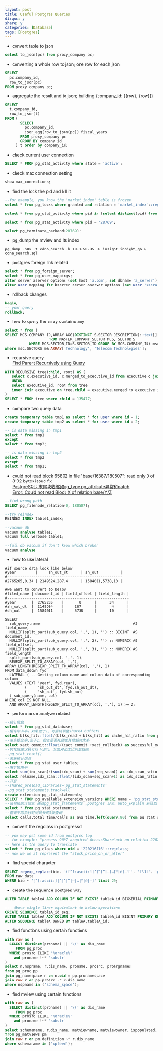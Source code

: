```yaml
---
layout: post
title: Useful Postgres Queries
disqus: y
share: y
categories: [Database]
tags: [Postgres]
---
```


* convert table to json  
```sql
select to_json(pc) from proxy_company pc;
```

* converting a whole row to json; one row for each json  
```sql
SELECT
  pc.company_id,
  row_to_json(pc)
FROM proxy_company pc;
```

* aggregate the result and to json; building {company_id: [{row}, {row}]}  
```sql
SELECT
  t.company_id,
  row_to_json(t)
FROM (
       SELECT
         pc.company_id,
         json_agg(row_to_json(pc)) fiscal_years
       FROM proxy_company pc
       GROUP BY company_id
     ) t order by company_id;
```

* check current user connection  
```sql
SELECT * FROM pg_stat_activity where state = 'active';
```

* check max connection setting  
```sql
show max_connections;
```

* find the lock the pid and kill it  
```sql
--for example, you know the 'market_index' table is frozen
select * from pg_locks where granted and relation = 'market_index'::regclass;

select * from pg_stat_activity where pid in (select distinct(pid) from pg_locks);

select * from pg_stat_activity where pid = '28769';

select pg_terminate_backend(28769);
```

*  pg_dump the mview and its index  
```shell
pg_dump -sOx -t cdna_search -h 10.1.50.35 -U insight insight_qa > cdna_search.sql
```

*  postgres foreign link related  
```sql
select * from pg_foreign_server;
select * from pg_user_mappings;
alter server aserver options (set host 'a.com', set dbname 'a_server');
alter user mapping for bserver server aserver options (set user 'usera', set password 'xxx');
```

*  rollback changes  
```sql
begin;
-- your query
rollback;
```

* how to query the array contains any  
```sql
select * from (
SELECT MCS.COMPANY_ID,ARRAY_AGG(DISTINCT S.SECTOR_DESCRIPTION)::text[] SECTORS
                    FROM MASTER_COMPANY_SECTOR MCS, SECTOR S
           WHERE MCS.SECTOR_ID=S.SECTOR_ID GROUP BY MCS.COMPANY_ID) msc
where msc.SECTORS && ARRAY['Technology', 'Telecom Technologies'];
```

*  recursive query  
[Find Parent Recursively using Query](https://stackoverflow.com/questions/3699395/find-parent-recursively-using-query)  
```sql
WITH RECURSIVE tree(child, root) AS (
   select c.executive_id, c.merged_to_executive_id from executive c join executive p on c.merged_to_executive_id = p.executive_id WHERE p.merged_to_executive_id IS NULL
   UNION
   select executive_id, root from tree
   inner join executive on tree.child = executive.merged_to_executive_id
)
SELECT * FROM tree where child = 135477;
```

*  compare two query data  
```sql
create temporary table tmp1 as select * for user where id = 1;
create temporary table tmp2 as select * for user where id = 2;

-- is data missing in tmp1
select * from tmp1
except
select * from tmp2;

-- is data missing in tmp2
select * from tmp2
except
select * from tmp1;
```

* could not read block 65802 in file "base/16387/180507": read only 0 of 8192 bytes issue fix  
[PostgreSQL: 末尾块收缩如pg_type pg_attribute异常和patch](https://yq.aliyun.com/articles/72687)  
[Error: Could not read Block X of relation base/Y/Z](https://dba.stackexchange.com/questions/44508/error-could-not-read-block-x-of-relation-base-y-z)  

```sql
--find wrong path
SELECT pg_filenode_relation(0, 180507);

--try reindex
REINDEX INDEX table1_index;

--vacuum db
vacuum analyze table1;
vacuum full verbose table1;  

--full db vaccum if don't know which broken
vacuum analyze
```

* how to use lateral  
```
#if source data look like below
#year         |     sh_out_dt      | sh_out          |
#-----------------------------------------------------
#2765265,0,34 | 2149524,287,4      | 1584011,5738,10 |

#we want to convert to below
#filed_name | document_id | field_offset | field_length |
#--------------------------------------------------------
#year       |  2765265    |       0      |      34      |
#sh_out_dt  |  2149524    |     287      |       4      |
#sh_out     |  1584011    |     5738     |      10      |

SELECT
  sub_query.name                                           AS field_name,
  NULLIF(split_part(sub_query.col, ',', 1), '') :: BIGINT  AS document_id,
  NULLIF(split_part(sub_query.col, ',', 2), '') :: NUMERIC AS field_offset,
  NULLIF(split_part(sub_query.col, ',', 3), '') :: NUMERIC AS field_length
  split_part(sub_query.col, ',', 1),
  REGEXP_SPLIT_TO_ARRAY(col, ','),
ARRAY_LENGTH(REGEXP_SPLIT_TO_ARRAY(col, ','), 1)
FROM data_ddown fyd
  LATERAL ( -- Getting column name and column data of corresponding column
  VALUES (TEXT 'year', fyd.year),
         (     'sh_out_dt', fyd.sh_out_dt),
         (     'sh_out', fyd.sh_out)
  ) sub_query(name, col)
WHERE col IS NOT NULL
  AND ARRAY_LENGTH(REGEXP_SPLIT_TO_ARRAY(col, ','), 1) >= 2;
```

*  performance analyze related  
```sql
--统计信息
select * from pg_stat_database;
--缓存命中率，如果低于1，可尝试调整shared_buffers
select blks_hit::float/(blks_read + blks_hit) as cache_hit_ratio from pg_stat_database where datname=current_database();
--事务提交率,低于1，检查是否死锁或其他超时太多
select xact_commit::float/(xact_commit +xact_rollback) as successful_xact_ratio from pg_stat_database where datname=current_database();
--优化后建议执行以下语句，方面对比优化前后数据
--pg_stat_reset()
--表级统计信息
select * from pg_stat_user_tables;
--索引使用率
select sum(idx_scan)/(sum(idx_scan) + sum(seq_scan)) as idx_scan_ratio from pg_stat_all_tables where schemaname='insight';
select relname,idx_scan::float/(idx_scan+seq_scan+1) as idx_scan_ratio from pg_stat_all_tables where schemaname='insight' order by idx_scan_ratio asc;
--开启
--shared_preload_libraries='pg_stat_statements'
--pg_stat_statements.track=all
create extension pg_stat_statements;
SELECT * FROM pg_available_extension_versions WHERE name = 'pg_stat_statements';
--语句级统计信息 通过pg_stat_statements ,postgres 日志、auto_explain 来获取
select * from pg_stat_statements;
--查询平均执行时间最长的3条查询
select calls,total_time/calls as avg_time,left(query,80) from pg_stat_statements order by 2 desc limit 3;
```

* convert the regclass in postgressql  
```sql
-- you may get some id from postgres log
-- for example: "process 9097 acquired AccessShareLock on relation 220216116 of database 16387 after 2741065.823 ms"
-- here is the query to translate
select * from pg_class where oid = '220216116'::regclass;
-- now we we it represent the "stock_price_on_or_after"
```

* find special character  
```sql
SELECT regexp_replace(bio, '([^[:ascii:]|’|“|”|–|…|™|è|—])', '[\1]', 'g') AS t_marked
FROM raw_data
WHERE bio ~ '[^[:ascii:]|’|“|”|–|…|™|è|—]' limit 20;
```

* create the sequence postgres way
```sql
ALTER TABLE tableA ADD COLUMN IF NOT EXISTS tableA_id BIGSERIAL PRIMARY KEY;

--- Above single liner equivalent to below operations
CREATE SEQUENCE tableA_id_seq;
ALTER TABLE tableA ADD COLUMN IF NOT EXISTS tableA_id BIGINT PRIMARY KEY DEFAULT nextval('tableA_id_seq') NOT NULL;
ALTER SEQUENCE tableA OWNED BY tableA.tableA_id;
```

* find functions using certain functions  
```sql
with raw as (
  SELECT distinct(proname) || '\(' as dis_name
     FROM pg_proc
  WHERE prosrc ILIKE '%oracle%'
    and proname !~* 'substr'
)
select n.nspname, r.dis_name, proname, prosrc, proargnames
from pg_proc pp
join pg_namespace n on n.oid = pp.pronamespace
join raw r on pp.prosrc ~* r.dis_name
where nspname in ('schema_space');
```

* find mview using certain functions  
```sql
with raw as (
  SELECT distinct(proname) || '\(' as dis_name
     FROM pg_proc
  WHERE prosrc ILIKE '%oracle%'
    and proname !~* 'substr'
)
select schemaname, r.dis_name, matviewname, matviewowner, ispopulated, definition
from pg_matviews pm
join raw r on pm.definition ~* r.dis_name
where schemaname in ('xpfeed');
```